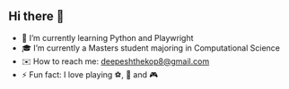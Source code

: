 ## Hi there 👋

<!--
**deepeshthekop/deepeshthekop** is a ✨ _special_ ✨ repository because its `README.md` (this file) appears on your GitHub profile.

Here are some ideas to get you started:

-->

- 🌱 I’m currently learning Python and Playwright
- 🎓 I’m currently a Masters student majoring in Computational Science
- ✉️ How to reach me: deepeshthekop8@gmail.com
- ⚡ Fun fact: I love playing ⚽️,  🎸 and 🎮
